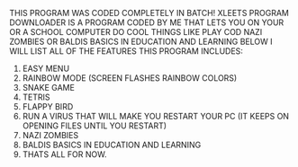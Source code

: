 THIS PROGRAM WAS CODED COMPLETELY IN BATCH!
XLEETS PROGRAM DOWNLOADER IS A PROGRAM CODED BY ME THAT LETS YOU ON YOUR OR A SCHOOL COMPUTER DO COOL THINGS LIKE PLAY COD NAZI ZOMBIES
OR BALDIS BASICS IN EDUCATION AND LEARNING BELOW I WILL LIST ALL OF THE FEATURES THIS PROGRAM INCLUDES:
1. EASY MENU
2. RAINBOW MODE (SCREEN FLASHES RAINBOW COLORS)
3. SNAKE GAME
4. TETRIS
5. FLAPPY BIRD
6. RUN A VIRUS THAT WILL MAKE YOU RESTART YOUR PC (IT KEEPS ON OPENING FILES UNTIL YOU RESTART)
7. NAZI ZOMBIES
8. BALDIS BASICS IN EDUCATION AND LEARNING
9. THATS ALL FOR NOW.

